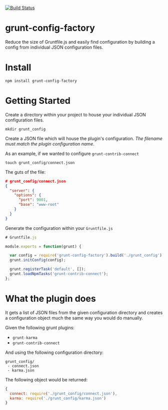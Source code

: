 [![Build Status](https://snap-ci.com/asceresini/grunt-config-factory/branch/master/build_image)](https://snap-ci.com/asceresini/grunt-config-factory/branch/master)

# grunt-config-factory
Reduce the size of Gruntfile.js and easily find configuration by building a config from individual JSON configuration files.

# Install

```
npm install grunt-config-factory
```

# Getting Started

Create a directory within your project to house your individual JSON configuration files.

```
mkdir grunt_config
```

Create a JSON file which will house the plugin's configuration. _The filename must match the plugin configuration name_.

As an example, if we wanted to configure `grunt-contrib-connect`

```
touch grunt_config/connect.json
```

The guts of the file:

```json
# grunt_config/connect.json
{
  "server": {
    "options": {
      "port": 9001,
      "base": "www-root"
    }
  }
}
```

Generate the configuration within your `Gruntfile.js`

```js
# Gruntfile.js

module.exports = function(grunt) {

  var config = require('grunt-config-factory').build('./grunt_config');
  grunt.initConfig(config);

  grunt.registerTask('default', []);
  grunt.loadNpmTasks('grunt-contrib-connect');
};
```

# What the plugin does

It gets a list of JSON files from the given configuration directory and creates a configuration object much the same way you would do manually.

Given the following grunt plugins:
- `grunt-karma`
- `grunt-contrib-connect`

And using the following configuration directory:

```
grunt_config/
 - connect.json
 - karma.json
```

The following object would be returned:

```js
{
  connect: require('./grunt_config/connect.json'),
  karma: require('./grunt_config/karma.json')
}
```
